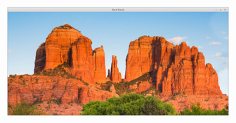 ![alt text](https://github.com/agguro/gtk-programming/blob/master/gtk2.0/07-Widgets-II/04-image/image.png)
